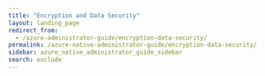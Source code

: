 ```yaml
---
title: "Encryption and Data Security"
layout: landing_page
redirect_from:
  - /azure-administrator-guide/encryption-data-security/
permalink: /azure-native-administrator-guide/encryption-data-security/
sidebar: azure_native_administrator_guide_sidebar
search: exclude
---
```

